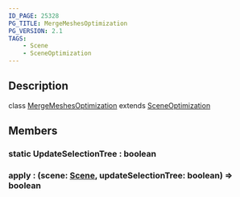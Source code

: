 ```yaml
---
ID_PAGE: 25328
PG_TITLE: MergeMeshesOptimization
PG_VERSION: 2.1
TAGS:
    - Scene
    - SceneOptimization
---
```

## Description

class [MergeMeshesOptimization](/classes/2.5/MergeMeshesOptimization) extends [SceneOptimization](/classes/2.5/SceneOptimization)



## Members

### static UpdateSelectionTree : boolean



### apply : (scene: [Scene](/classes/2.5/Scene), updateSelectionTree: boolean) =&gt; boolean



